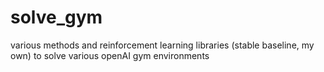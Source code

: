 # solve_gym
various methods and reinforcement learning libraries (stable baseline, my own) to solve various openAI gym environments

